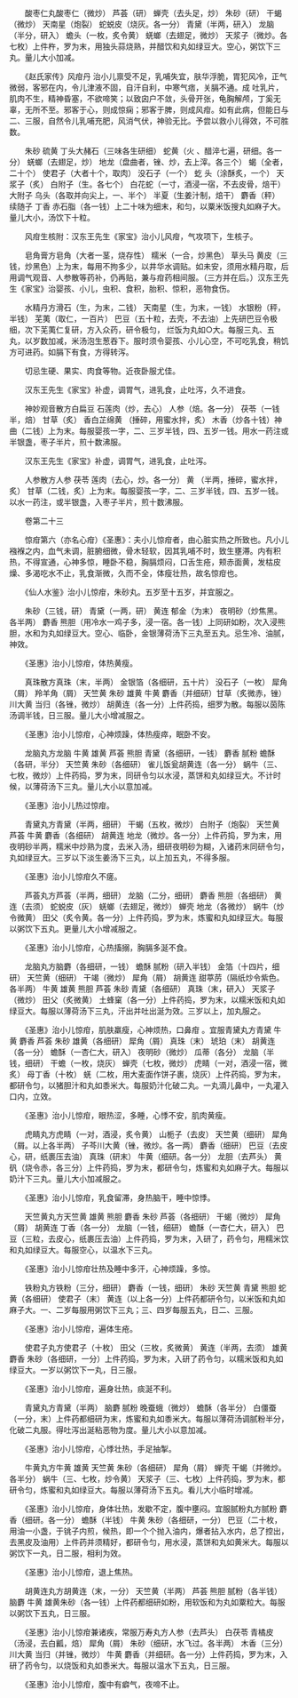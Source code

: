 <!-- { "loadSidebar": true } -->
　　酸枣仁丸酸枣仁（微炒） 芦荟（研） 蝉壳（去头足，炒） 朱砂（研） 干蝎（微炒） 天南星（炮裂） 蛇蜕皮（烧灰。各一分） 青黛（半两，研入） 龙脑（半分，研入） 蟾头（一枚，炙令黄） 蜣螂（去翅足，微炒） 天浆子（微炒。各七枚）上件杵，罗为末，用独头蒜烧熟，并醋饮和丸如绿豆大。空心，粥饮下三丸。量儿大小加减。

　　《赵氏家传》风疳丹 治小儿禀受不足，乳哺失宜，肤华浮脆，胃犯风冷，正气微弱，客邪在内，令儿津液不固，自汗自利，中寒气痞，关膈不通。成 吐乳片，肌肉不生，精神昏塞，不欲啼笑；以致囟户不敛，头骨开张，龟胸解颅，丁奚无辜，无所不至。邪客于心，则成惊痫；邪客于脾，则成风疳。如有此病，但能日与二、三服，自然令儿乳哺充肥，风消气伏，神验无比。予尝以救小儿得效，不可胜数。

　　朱砂 硫黄 丁头大赭石（三味各生研细） 蛇黄（火 、醋淬七遍，研细。各一分） 蜣螂（去翅足，炒） 地龙（盘曲者，锉、炒，去上滓。各三个） 蝎（全者，二十个） 使君子（大者十个，取肉） 没石子（一个） 虼 头（涂酥炙，一个） 天浆子（炙） 白附子（生。各七个） 白花蛇（一寸，酒浸一宿，不去皮骨，焙干） 大附子 乌头（各取并向尖上，一、半个） 半夏（生姜汁制，焙干） 麝香（秤） 续随子 丁香 赤石脂（各一钱）上二十味为细末，和匀，以粟米饭搜丸如麻子大。量儿大小，汤饮下十粒。

　　风疳生核附：汉东王先生《家宝》治小儿风疳，气攻项下，生核子。

　　皂角膏方皂角（大者一茎，烧存性） 糯米（一合，炒黑色） 草头马 黄皮（三钱，炒黑色）上为末，每用不拘多少，以井华水调贴。如未安，须用水精丹取，后用调气观音、人参散等药补，仍再贴，兼与疳药相间服。（三方并在后。）汉东王先生《家宝》治婴孩、小儿，虫积、食积，胎积、惊积，恶物食伤。

　　水精丹方滑石（生，为末，二钱） 天南星（生，为末，一钱） 水银粉（秤，半钱） 芜荑（取仁，一百片） 巴豆（五十粒，去壳，不去油）上先研巴豆令极细，次下芜荑仁复研，方入众药，研令极匀， 烂饭为丸如○大。每服三丸、五丸，以岁数加减，米汤泡生葱吞下。服时须令婴孩、小儿心空，不可吃乳食，稍饥方可进药。如膈下有食，方得转泻。

　　切忌生硬、果实、肉食等物。近夜卧服尤佳。

　　汉东王先生《家宝》补虚，调胃气，进乳食，止吐泻，久不进食。

　　神妙观音散方白扁豆 石莲肉（炒，去心） 人参（焙。各一分） 茯苓（一钱半，焙） 甘草（炙） 香白芷绵黄 （捶碎，用蜜水拌，炙） 木香（炒各十钱）神曲（二钱）上为末。每服婴孩一字，二、三岁半钱，四、五岁一钱。用水一药注或半银盏，枣子半片，煎十数沸服。

　　汉东王先生《家宝》补虚，调胃气，进乳食，止吐泻。

　　人参散方人参 茯苓 莲肉（去心，炒。各一分） 黄 （半两，捶碎，蜜水拌，炙） 甘草（二钱，炙）上为末。每服婴孩一字，二、三岁半钱，四、五岁一钱。以水一药注，或半银盏，入枣子半片，煎十数沸服。

　　卷第二十三

　　惊疳第六（亦名心疳）《圣惠》：夫小儿惊疳者，由心脏实热之所致也。凡小儿襁褓之内，血气未调，脏腑细微，骨木轻软，因其乳哺不时，致生壅滞。内有积热，不得宣通，心神多惊，睡卧不稳，胸膈烦闷，口舌生疮，颊赤面黄，发枯皮燥、多渴吃水不止，乳食渐微，久而不全，体瘦壮热，故名惊疳也。

　　《仙人水鉴》治小儿惊疳，朱砂丸。五岁至十五岁，并宜服之。

　　朱砂（三钱，研） 青黛（一两，研） 黄连 郁金（为末） 夜明砂（炒焦黑。各半两） 麝香 熊胆（用冷水一鸡子多，浸一宿。各一钱）上同研如粉，次入浸熊胆，水和为丸如绿豆大。空心、临卧，金银薄荷汤下三丸至五丸。忌生冷、油腻，神效。

　　《圣惠》治小儿惊疳，体热黄瘦。

　　真珠散方真珠（末，半两） 金银箔（各细研，五十片） 没石子（一枚） 犀角（屑） 羚羊角（屑） 天竺黄 朱砂 雄黄 牛黄 麝香（并细研）甘草（炙微赤，锉） 川大黄 当归（各锉，微炒） 胡黄连（各一分）上件药捣，细罗为散。每服以茵陈汤调半钱，日三服。量儿大小增减服之。

　　《圣惠》治小儿惊疳，心神烦躁，体热瘦瘁，眠卧不安。

　　龙脑丸方龙脑 牛黄 雄黄 芦荟 熊胆 青黛（各细研，一钱） 麝香 腻粉 蟾酥（各研，半分） 天竺黄 朱砂（各细研） 雀儿饭瓮胡黄连（各一分） 蜗牛（三、七枚，微炒）上件药捣，罗为末，同研令匀以水浸，蒸饼和丸如绿豆大。不计时候，以薄荷汤下三丸。量儿大小以意加减。

　　《圣惠》治小儿热过惊疳。

　　青黛丸方青黛（半两，细研） 干蝎（五枚，微炒） 白附子（炮裂） 天竺黄 芦荟 牛黄 麝香（各细研） 胡黄连 地龙（微炒。各一分）上件药捣，罗为末，用夜明砂半两，糯米中炒熟为度，去米入汤，细研夜明砂为糊，入诸药末同研令匀，丸如绿豆大。三岁以下淡生姜汤下三丸，以上加五丸，不得多服。

　　《圣惠》治小儿惊疳久不瘥。

　　芦荟丸方芦荟（半两，细研） 龙脑（二分，细研） 麝香 熊胆（各细研） 黄连（去须） 蛇蜕皮（灰） 蜣螂（去翅足，微炒） 蝉壳 地龙（各微炒） 蜗牛（炒令微黄） 田父（炙令黄。各一分）上件药捣，罗为末，炼蜜和丸如绿豆大。每服以粥饮下五丸。更量儿大小增减服之。

　　《圣惠》治小儿惊疳，心热搐搦，胸膈多涎不食。

　　龙脑丸方脑麝（各细研，一钱） 蟾酥 腻粉（研入半钱） 金箔（十四片，细研） 天竺黄（细研） 干竭（微炒） 犀角（屑） 胡黄连 甜葶苈（隔纸炒令紫色。各半两） 牛黄 雄黄 熊胆 芦荟 朱砂 青黛（各细研） 真珠（末，研入） 天浆子（微炒） 田父（炙微黄） 土蜂窠（各一分）上件药捣，罗为末，以糯米饭和丸如绿豆大。每服以薄荷汤下三丸，汗出并吐出涎为效。三岁以上，加丸服之。

　　《圣惠》治小儿惊疳，肌肤羸瘦，心神烦热，口鼻疳 。宜服青黛丸方青黛 牛黄 麝香 芦荟 朱砂 雄黄（各细研） 犀角（屑） 真珠（末） 琥珀（末） 胡黄连（各一分） 蟾酥（一杏仁大，研入） 夜明砂（微炒） 瓜蒂（各分） 龙脑（半钱，细研） 干蟾（一枚，烧灰） 蝉壳（七枚，微炒） 虎睛（一对，酒浸一宿，微炙） 母丁香（十枚） 蜣（二枚，用大麦面作饼子裹，烧灰）上件药捣，罗为末，都研令匀，以猪胆汁和丸如黍米大。每服奶汁化破二丸。一丸滴儿鼻中，一丸灌入口内，立效。

　　《圣惠》治小儿惊疳，眼热涩，多睡，心悸不安，肌肉黄瘦。

　　虎睛丸方虎睛（一对，酒浸，炙令黄） 山栀子（去皮） 天竺黄（细研） 犀角（屑。以上各半两） 子芩川大黄（锉，微炒。各一两） 麝香（细研） 巴豆（去皮心，研，纸裹压去油） 真珠（研末） 牛黄（细研。各一分） 龙胆（去芦头） 黄矾（烧令赤，各三分）上件药捣，罗为末，都研令匀，炼蜜和丸如麻子大。每服以奶汁下三丸。量儿大小加减服之。

　　《圣惠》治小儿惊疳，乳食留滞，身热脑干，睡中惊悸。

　　天竺黄丸方天竺黄 雄黄 熊胆 麝香 朱砂 芦荟（各细研） 干蝎（微炒） 犀角（屑） 胡黄连 丁香（各一分） 龙脑（一钱，细研） 蟾酥（一杏仁大，研入） 巴豆（三粒，去皮心，纸裹压去油）上件药捣，罗为末，入研了，药令匀，用糯米饮和丸如绿豆大。每服空心，以温水下三丸。

　　《圣惠》治小儿惊疳壮热及睡中多汗，心神烦躁，多惊。

　　铁粉丸方铁粉（三分，细研） 麝香（一钱，细研） 朱砂 天竺黄 青黛 熊胆 蛇黄（各细研） 使君子（末） 黄连（以上各一分）上件药都研令匀，以米饭和丸如麻子大。一、二岁每服用粥饮下三丸；三、四岁每服五丸，日二、三服。

　　《圣惠》治小儿惊疳，遍体生疮。

　　使君子丸方使君子（十枚） 田父（三枚，炙微黄） 黄连（半两，去须） 雄黄 麝香 朱砂（各细研，一分）上件药捣，罗为末，入研了药令匀，以糯米饭和丸如绿豆大。一岁以粥饮下一丸，日三服。

　　《圣惠》治小儿惊疳，遍身壮热，痰涎不利。

　　青黛丸方青黛（半两） 脑麝 腻粉 晚蚕蛾（微炒） 蟾酥（各半分） 白僵蚕（一分，末）上件药都细研为末，炼蜜和丸如黍米大。每服以薄荷汤调腻粉半分，化破二丸服。得吐泻出涎粘恶物为度。量儿大小以意加减。

　　《圣惠》治小儿惊疳，心悸壮热，手足抽掣。

　　牛黄丸方牛黄 雄黄 天竺黄 朱砂（各细研） 犀角（屑） 蝉壳 干蝎（并微炒。各半分） 蜗牛（三、七枚，炒令黄） 天浆子（三、七枚）上件药捣，罗为末，都研令匀，炼蜜和丸如绿豆大。每服以薄荷汤下五丸。看儿大小临时增减。

　　《圣惠》治小儿惊疳，身体壮热，发歇不定，腹中壅闷。宜服腻粉丸方腻粉 麝香（细研。各一分） 蟾酥（半钱） 牛黄 朱砂（各细研，一分） 巴豆（二十枚，用油一小盏，于铫子内煎，候热，即一个个抛入油内，爆者拈入水内，总了控出，去黑皮及油用）上件药并须精好，都研令匀，用水浸，蒸饼和丸如黄米大。每服以粥饮下一丸，日二服，相利为效。

　　《圣惠》治小儿惊疳，退上焦热。

　　胡黄连丸方胡黄连（末，一分） 天竺黄（半两） 芦荟 熊胆 腻粉（各半钱） 脑麝 牛黄 雄黄朱砂（各一钱）上件药都细研如粉，用软饭和为丸如粟粒大。每服以粥饮下五丸，日三服。

　　《圣惠》治小儿惊疳兼诸疾，常服万寿丸方人参（去芦头） 白茯苓 青橘皮（汤浸，去白瓤，焙） 犀角（屑） 朱砂（细研，水飞过。各半两） 木香（三分） 川大黄 当归（并锉，微炒） 牛黄 麝香（并细研。各一分）上件药捣，罗为末，入研了药令匀，以烧饭和丸如黍米大。每服以温水下五丸，日三服。

　　《圣惠》治小儿惊疳，腹中有癖气，夜啼不止。

